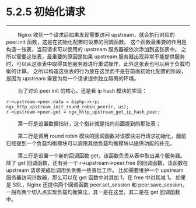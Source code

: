 # 5.2.5 初始化请求
***

&emsp;&emsp;
Nginx 收到一个请求后如果发现需要访问 upstream，就会执行对应的 peer.init 函数，这是在初始化配置时设置的回调函数。
这个函数最重要的作用是构造一张表，当前请求可以使用的 upstream 服务器被依次添加到这张表中。
之所以需要这张表，最重要的原因是如果 upstream 服务器出现异常不能提供服务时，可以从这张表中取得其他服务器进行重试操作，此外这张表也可以用于负载均衡的计算。
之所以构造这张表的行为放在这里而不是在前面初始化配置的阶段，是因为 upstream 需要为每一个请求提供独立隔离的环境。

&emsp;&emsp;
为了讨论 peer.init 的核心，还是看 ip hash 模块的实现：

    r->upstream->peer.data = &iphp->rrp;
    ngx_http_upstream_init_round_robin_peer(r, us);
    r->upstream->peer.get = ngx_http_upstream_get_ip_hash_peer;

&emsp;&emsp;
第一行是设置数据指针，这个指针就是指向前面提到的那张表；

&emsp;&emsp;
第二行是调用 round robin 模块的回调函数对该模块进行请求初始化，面前已经提到一个负载均衡模块可以调用其他负载均衡模块以提供功能的补充。

&emsp;&emsp;
第三行是设置一个新的回调函数 get，该函数负责从表中取出某个服务器。
除了 get 回调函数，还有另一个 r->upstream->peer.free 的回调函数，该函数在 upstream 请求完成后调用负责做一些善后工作。
比如需要维护一个 upstream 服务器访问计数器，那么可以在 get 函数中对其加 1，在 free 中对其减 1。
如果是 SSL，Nginx 还提供两个回调函数 peer.set\_session 和 peer.save\_session。
一般有两个切入点实现负载均衡算法，其一是在这里，其二是在 get 回调函数中。